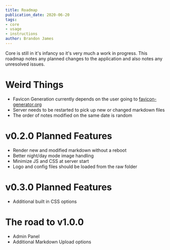 ```yaml
---
title: Roadmap
publication_date: 2020-06-20
tags:
- core
- usage
- instructions
author: Brandon James
---
```


Core is still in it's infancy so it's very much a work in progress. This roadmap notes any planned changes to the application and also notes any unresolved issues.

# Weird Things
- Favicon Generation currently depends on the user going to [favicon-generator.org](https://www.favicon-generator.org/)
- Server needs to be restarted to pick up new or changed markdown files
- The order of notes modified on the same date is random

# v0.2.0 Planned Features
- Render new and modified markdown without a reboot
- Better night/day mode image handling
- Minimize JS and CSS at server start
- Logo and config files should be loaded from the raw folder

# v0.3.0 Planned Features
- Additional built in CSS options

# The road to v1.0.0
- Admin Panel
- Additional Markdown Upload options